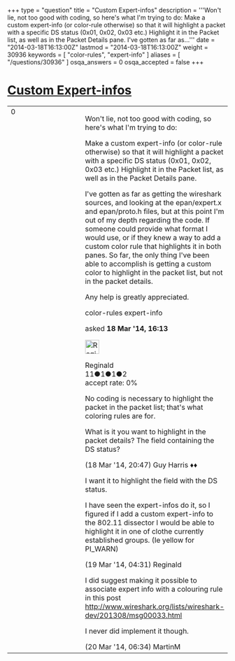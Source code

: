 +++
type = "question"
title = "Custom Expert-infos"
description = '''Won&#x27;t lie, not too good with coding, so here&#x27;s what I&#x27;m trying to do: Make a custom expert-info (or color-rule otherwise) so that it will highlight a packet with a specific DS status (0x01, 0x02, 0x03 etc.) Highlight it in the Packet list, as well as in the Packet Details pane. I&#x27;ve gotten as far as...'''
date = "2014-03-18T16:13:00Z"
lastmod = "2014-03-18T16:13:00Z"
weight = 30936
keywords = [ "color-rules", "expert-info" ]
aliases = [ "/questions/30936" ]
osqa_answers = 0
osqa_accepted = false
+++

<div class="headNormal">

# [Custom Expert-infos](/questions/30936/custom-expert-infos)

</div>

<div id="main-body">

<div id="askform">

<table id="question-table" style="width:100%;"><colgroup><col style="width: 50%" /><col style="width: 50%" /></colgroup><tbody><tr class="odd"><td style="width: 30px; vertical-align: top"><div class="vote-buttons"><div id="post-30936-score" class="post-score" title="current number of votes">0</div><div id="favorite-count" class="favorite-count"></div></div></td><td><div id="item-right"><div class="question-body"><p>Won't lie, not too good with coding, so here's what I'm trying to do:</p><p>Make a custom expert-info (or color-rule otherwise) so that it will highlight a packet with a specific DS status (0x01, 0x02, 0x03 etc.) Highlight it in the Packet list, as well as in the Packet Details pane.</p><p>I've gotten as far as getting the wireshark sources, and looking at the epan/expert.x and epan/proto.h files, but at this point I'm out of my depth regarding the code. If someone could provide what format I would use, or if they knew a way to add a custom color rule that highlights it in both panes. So far, the only thing I've been able to accomplish is getting a custom color to highlight in the packet list, but not in the packet details.</p><p>Any help is greatly appreciated.</p></div><div id="question-tags" class="tags-container tags">color-rules expert-info</div><div id="question-controls" class="post-controls"></div><div class="post-update-info-container"><div class="post-update-info post-update-info-user"><p>asked <strong>18 Mar '14, 16:13</strong></p><img src="https://secure.gravatar.com/avatar/a2115c753aa5ada76ef542f5350e0fc0?s=32&amp;d=identicon&amp;r=g" class="gravatar" width="32" height="32" alt="Reginald&#39;s gravatar image" /><p>Reginald<br />
<span class="score" title="11 reputation points">11</span><span title="1 badges"><span class="badge1">●</span><span class="badgecount">1</span></span><span title="1 badges"><span class="silver">●</span><span class="badgecount">1</span></span><span title="2 badges"><span class="bronze">●</span><span class="badgecount">2</span></span><br />
<span class="accept_rate" title="Rate of the user&#39;s accepted answers">accept rate:</span> <span title="Reginald has no accepted answers">0%</span></p></div></div><div id="comments-container-30936" class="comments-container"><span id="30939"></span><div id="comment-30939" class="comment"><div id="post-30939-score" class="comment-score"></div><div class="comment-text"><p>No coding is necessary to highlight the packet in the packet list; that's what coloring rules are for.</p><p>What is it you want to highlight in the packet details? The field containing the DS status?</p></div><div id="comment-30939-info" class="comment-info"><span class="comment-age">(18 Mar '14, 20:47)</span> Guy Harris ♦♦</div></div><span id="30945"></span><div id="comment-30945" class="comment"><div id="post-30945-score" class="comment-score"></div><div class="comment-text"><p>I want it to highlight the field with the DS status.</p><p>I have seen the expert-infos do it, so I figured if I add a custom expert-info to the 802.11 dissector I would be able to highlight it in one of clothe currently established groups. (Ie yellow for PI_WARN)</p></div><div id="comment-30945-info" class="comment-info"><span class="comment-age">(19 Mar '14, 04:31)</span> Reginald</div></div><span id="30986"></span><div id="comment-30986" class="comment"><div id="post-30986-score" class="comment-score"></div><div class="comment-text"><p>I did suggest making it possible to associate expert info with a colouring rule in this post <a href="http://www.wireshark.org/lists/wireshark-dev/201308/msg00033.html">http://www.wireshark.org/lists/wireshark-dev/201308/msg00033.html</a></p><p>I never did implement it though.</p></div><div id="comment-30986-info" class="comment-info"><span class="comment-age">(20 Mar '14, 06:34)</span> MartinM</div></div></div><div id="comment-tools-30936" class="comment-tools"></div><div class="clear"></div><div id="comment-30936-form-container" class="comment-form-container"></div><div class="clear"></div></div></td></tr></tbody></table>

</div>

</div>

